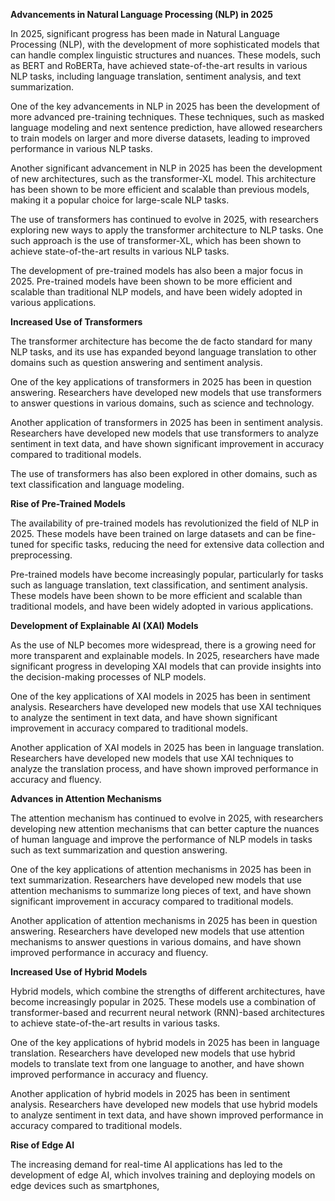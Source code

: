 **Advancements in Natural Language Processing (NLP) in 2025**

In 2025, significant progress has been made in Natural Language Processing (NLP), with the development of more sophisticated models that can handle complex linguistic structures and nuances. These models, such as BERT and RoBERTa, have achieved state-of-the-art results in various NLP tasks, including language translation, sentiment analysis, and text summarization.

One of the key advancements in NLP in 2025 has been the development of more advanced pre-training techniques. These techniques, such as masked language modeling and next sentence prediction, have allowed researchers to train models on larger and more diverse datasets, leading to improved performance in various NLP tasks.

Another significant advancement in NLP in 2025 has been the development of new architectures, such as the transformer-XL model. This architecture has been shown to be more efficient and scalable than previous models, making it a popular choice for large-scale NLP tasks.

The use of transformers has continued to evolve in 2025, with researchers exploring new ways to apply the transformer architecture to NLP tasks. One such approach is the use of transformer-XL, which has been shown to achieve state-of-the-art results in various NLP tasks.

The development of pre-trained models has also been a major focus in 2025. Pre-trained models have been shown to be more efficient and scalable than traditional NLP models, and have been widely adopted in various applications.

**Increased Use of Transformers**

The transformer architecture has become the de facto standard for many NLP tasks, and its use has expanded beyond language translation to other domains such as question answering and sentiment analysis.

One of the key applications of transformers in 2025 has been in question answering. Researchers have developed new models that use transformers to answer questions in various domains, such as science and technology.

Another application of transformers in 2025 has been in sentiment analysis. Researchers have developed new models that use transformers to analyze sentiment in text data, and have shown significant improvement in accuracy compared to traditional models.

The use of transformers has also been explored in other domains, such as text classification and language modeling.

**Rise of Pre-Trained Models**

The availability of pre-trained models has revolutionized the field of NLP in 2025. These models have been trained on large datasets and can be fine-tuned for specific tasks, reducing the need for extensive data collection and preprocessing.

Pre-trained models have become increasingly popular, particularly for tasks such as language translation, text classification, and sentiment analysis. These models have been shown to be more efficient and scalable than traditional models, and have been widely adopted in various applications.

**Development of Explainable AI (XAI) Models**

As the use of NLP becomes more widespread, there is a growing need for more transparent and explainable models. In 2025, researchers have made significant progress in developing XAI models that can provide insights into the decision-making processes of NLP models.

One of the key applications of XAI models in 2025 has been in sentiment analysis. Researchers have developed new models that use XAI techniques to analyze the sentiment in text data, and have shown significant improvement in accuracy compared to traditional models.

Another application of XAI models in 2025 has been in language translation. Researchers have developed new models that use XAI techniques to analyze the translation process, and have shown improved performance in accuracy and fluency.

**Advances in Attention Mechanisms**

The attention mechanism has continued to evolve in 2025, with researchers developing new attention mechanisms that can better capture the nuances of human language and improve the performance of NLP models in tasks such as text summarization and question answering.

One of the key applications of attention mechanisms in 2025 has been in text summarization. Researchers have developed new models that use attention mechanisms to summarize long pieces of text, and have shown significant improvement in accuracy compared to traditional models.

Another application of attention mechanisms in 2025 has been in question answering. Researchers have developed new models that use attention mechanisms to answer questions in various domains, and have shown improved performance in accuracy and fluency.

**Increased Use of Hybrid Models**

Hybrid models, which combine the strengths of different architectures, have become increasingly popular in 2025. These models use a combination of transformer-based and recurrent neural network (RNN)-based architectures to achieve state-of-the-art results in various tasks.

One of the key applications of hybrid models in 2025 has been in language translation. Researchers have developed new models that use hybrid models to translate text from one language to another, and have shown improved performance in accuracy and fluency.

Another application of hybrid models in 2025 has been in sentiment analysis. Researchers have developed new models that use hybrid models to analyze sentiment in text data, and have shown improved performance in accuracy compared to traditional models.

**Rise of Edge AI**

The increasing demand for real-time AI applications has led to the development of edge AI, which involves training and deploying models on edge devices such as smartphones,